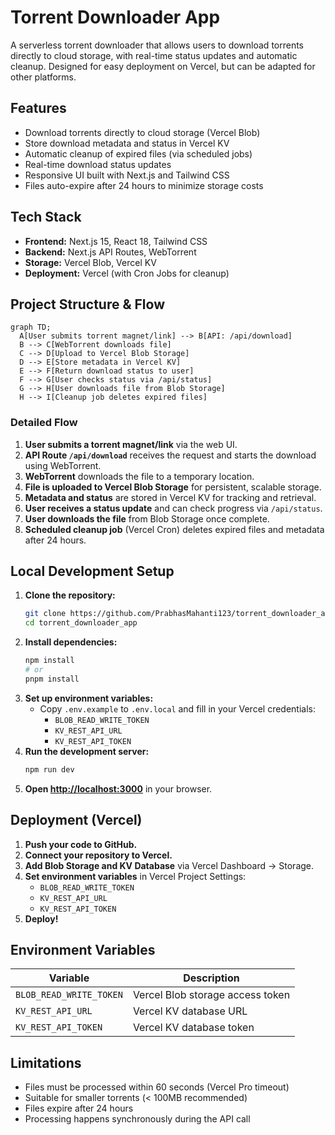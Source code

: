 # Torrent Downloader App

A serverless torrent downloader that allows users to download torrents directly to cloud storage, with real-time status updates and automatic cleanup. Designed for easy deployment on Vercel, but can be adapted for other platforms.

## Features

- Download torrents directly to cloud storage (Vercel Blob)
- Store download metadata and status in Vercel KV
- Automatic cleanup of expired files (via scheduled jobs)
- Real-time download status updates
- Responsive UI built with Next.js and Tailwind CSS
- Files auto-expire after 24 hours to minimize storage costs

## Tech Stack

- **Frontend:** Next.js 15, React 18, Tailwind CSS
- **Backend:** Next.js API Routes, WebTorrent
- **Storage:** Vercel Blob, Vercel KV
- **Deployment:** Vercel (with Cron Jobs for cleanup)

## Project Structure & Flow

```mermaid
graph TD;
  A[User submits torrent magnet/link] --> B[API: /api/download]
  B --> C[WebTorrent downloads file]
  C --> D[Upload to Vercel Blob Storage]
  D --> E[Store metadata in Vercel KV]
  E --> F[Return download status to user]
  F --> G[User checks status via /api/status]
  G --> H[User downloads file from Blob Storage]
  H --> I[Cleanup job deletes expired files]
```

### Detailed Flow
1. **User submits a torrent magnet/link** via the web UI.
2. **API Route `/api/download`** receives the request and starts the download using WebTorrent.
3. **WebTorrent** downloads the file to a temporary location.
4. **File is uploaded to Vercel Blob Storage** for persistent, scalable storage.
5. **Metadata and status** are stored in Vercel KV for tracking and retrieval.
6. **User receives a status update** and can check progress via `/api/status`.
7. **User downloads the file** from Blob Storage once complete.
8. **Scheduled cleanup job** (Vercel Cron) deletes expired files and metadata after 24 hours.

## Local Development Setup

1. **Clone the repository:**
   ```bash
   git clone https://github.com/PrabhasMahanti123/torrent_downloader_app.git
   cd torrent_downloader_app
   ```
2. **Install dependencies:**
   ```bash
   npm install
   # or
   pnpm install
   ```
3. **Set up environment variables:**
   - Copy `.env.example` to `.env.local` and fill in your Vercel credentials:
     - `BLOB_READ_WRITE_TOKEN`
     - `KV_REST_API_URL`
     - `KV_REST_API_TOKEN`
4. **Run the development server:**
   ```bash
   npm run dev
   ```
5. **Open [http://localhost:3000](http://localhost:3000)** in your browser.

## Deployment (Vercel)

1. **Push your code to GitHub.**
2. **Connect your repository to Vercel.**
3. **Add Blob Storage and KV Database** via Vercel Dashboard → Storage.
4. **Set environment variables** in Vercel Project Settings:
   - `BLOB_READ_WRITE_TOKEN`
   - `KV_REST_API_URL`
   - `KV_REST_API_TOKEN`
5. **Deploy!**

## Environment Variables

| Variable                | Description                        |
|-------------------------|------------------------------------|
| `BLOB_READ_WRITE_TOKEN` | Vercel Blob storage access token   |
| `KV_REST_API_URL`       | Vercel KV database URL             |
| `KV_REST_API_TOKEN`     | Vercel KV database token           |

## Limitations

- Files must be processed within 60 seconds (Vercel Pro timeout)
- Suitable for smaller torrents (< 100MB recommended)
- Files expire after 24 hours
- Processing happens synchronously during the API call
 

